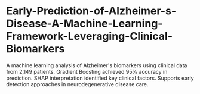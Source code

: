 # Early-Prediction-of-Alzheimer-s-Disease-A-Machine-Learning-Framework-Leveraging-Clinical-Biomarkers
A machine learning analysis of Alzheimer's biomarkers using clinical data from 2,149 patients. Gradient Boosting achieved 95% accuracy in prediction. SHAP interpretation identified key clinical factors. Supports early detection approaches in neurodegenerative disease care.
